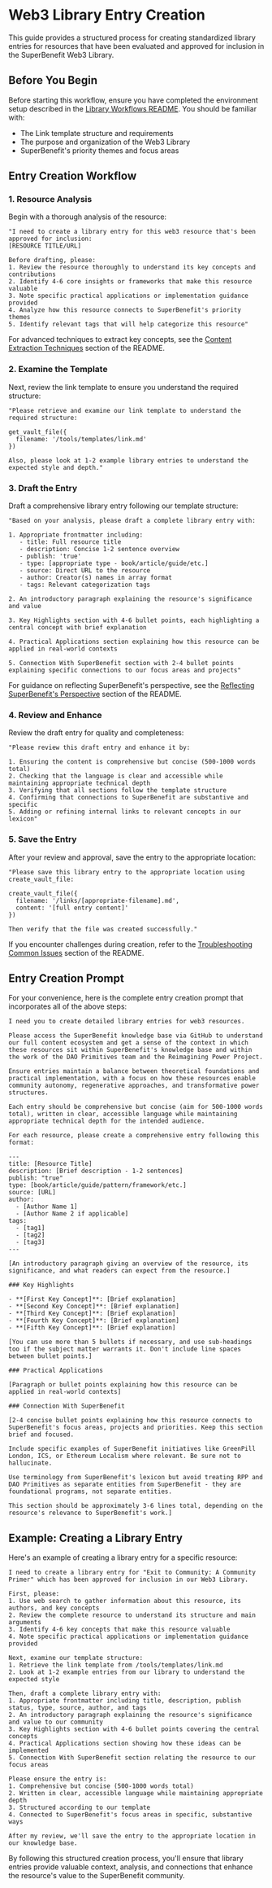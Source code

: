 # Web3 Library Entry Creation

This guide provides a structured process for creating standardized library entries for resources that have been evaluated and approved for inclusion in the SuperBenefit Web3 Library.

## Before You Begin

Before starting this workflow, ensure you have completed the environment setup described in the [Library Workflows README](readme.md). You should be familiar with:

- The Link template structure and requirements
- The purpose and organization of the Web3 Library
- SuperBenefit's priority themes and focus areas

## Entry Creation Workflow

### 1. Resource Analysis

Begin with a thorough analysis of the resource:

```
"I need to create a library entry for this web3 resource that's been approved for inclusion:
[RESOURCE TITLE/URL]

Before drafting, please:
1. Review the resource thoroughly to understand its key concepts and contributions
2. Identify 4-6 core insights or frameworks that make this resource valuable
3. Note specific practical applications or implementation guidance provided
4. Analyze how this resource connects to SuperBenefit's priority themes
5. Identify relevant tags that will help categorize this resource"
```

For advanced techniques to extract key concepts, see the [Content Extraction Techniques](readme.md#content-extraction-techniques) section of the README.

### 2. Examine the Template

Next, review the link template to ensure you understand the required structure:

```
"Please retrieve and examine our link template to understand the required structure:

get_vault_file({
  filename: '/tools/templates/link.md'
})

Also, please look at 1-2 example library entries to understand the expected style and depth."
```

### 3. Draft the Entry

Draft a comprehensive library entry following our template structure:

```
"Based on your analysis, please draft a complete library entry with:

1. Appropriate frontmatter including:
   - title: Full resource title
   - description: Concise 1-2 sentence overview
   - publish: 'true'
   - type: [appropriate type - book/article/guide/etc.]
   - source: Direct URL to the resource
   - author: Creator(s) names in array format
   - tags: Relevant categorization tags

2. An introductory paragraph explaining the resource's significance and value

3. Key Highlights section with 4-6 bullet points, each highlighting a central concept with brief explanation

4. Practical Applications section explaining how this resource can be applied in real-world contexts

5. Connection With SuperBenefit section with 2-4 bullet points explaining specific connections to our focus areas and projects"
```

For guidance on reflecting SuperBenefit's perspective, see the [Reflecting SuperBenefit's Perspective](readme.md#reflecting-superbenefits-perspective) section of the README.

### 4. Review and Enhance

Review the draft entry for quality and completeness:

```
"Please review this draft entry and enhance it by:

1. Ensuring the content is comprehensive but concise (500-1000 words total)
2. Checking that the language is clear and accessible while maintaining appropriate technical depth
3. Verifying that all sections follow the template structure
4. Confirming that connections to SuperBenefit are substantive and specific
5. Adding or refining internal links to relevant concepts in our lexicon"
```

### 5. Save the Entry

After your review and approval, save the entry to the appropriate location:

```
"Please save this library entry to the appropriate location using create_vault_file:

create_vault_file({
  filename: '/links/[appropriate-filename].md',
  content: '[full entry content]'
})

Then verify that the file was created successfully."
```

If you encounter challenges during creation, refer to the [Troubleshooting Common Issues](readme.md#troubleshooting-common-issues) section of the README.

## Entry Creation Prompt

For your convenience, here is the complete entry creation prompt that incorporates all of the above steps:

```
I need you to create detailed library entries for web3 resources. 

Please access the SuperBenefit knowledge base via GitHub to understand our full content ecosystem and get a sense of the context in which these resources sit within SuperBenefit's knowledge base and within the work of the DAO Primitives team and the Reimagining Power Project.

Ensure entries maintain a balance between theoretical foundations and practical implementation, with a focus on how these resources enable community autonomy, regenerative approaches, and transformative power structures.

Each entry should be comprehensive but concise (aim for 500-1000 words total), written in clear, accessible language while maintaining appropriate technical depth for the intended audience.

For each resource, please create a comprehensive entry following this format:

---
title: [Resource Title]
description: [Brief description - 1-2 sentences]
publish: "true"
type: [book/article/guide/pattern/framework/etc.]
source: [URL]
author:
  - [Author Name 1]
  - [Author Name 2 if applicable]
tags:
  - [tag1]
  - [tag2]
  - [tag3]
---

[An introductory paragraph giving an overview of the resource, its significance, and what readers can expect from the resource.]

### Key Highlights

- **[First Key Concept]**: [Brief explanation]
- **[Second Key Concept]**: [Brief explanation]
- **[Third Key Concept]**: [Brief explanation]
- **[Fourth Key Concept]**: [Brief explanation]
- **[Fifth Key Concept]**: [Brief explanation]

[You can use more than 5 bullets if necessary, and use sub-headings too if the subject matter warrants it. Don't include line spaces between bullet points.]

### Practical Applications

[Paragraph or bullet points explaining how this resource can be applied in real-world contexts]

### Connection With SuperBenefit

[2-4 concise bullet points explaining how this resource connects to SuperBenefit's focus areas, projects and priorities. Keep this section brief and focused.

Include specific examples of SuperBenefit initiatives like GreenPill London, ICS, or Ethereum Localism where relevant. Be sure not to hallucinate.

Use terminology from SuperBenefit's lexicon but avoid treating RPP and DAO Primitives as separate entities from SuperBenefit - they are foundational programs, not separate entities.

This section should be approximately 3-6 lines total, depending on the resource's relevance to SuperBenefit's work.]
```

## Example: Creating a Library Entry

Here's an example of creating a library entry for a specific resource:

```
I need to create a library entry for "Exit to Community: A Community Primer" which has been approved for inclusion in our Web3 Library.

First, please:
1. Use web search to gather information about this resource, its authors, and key concepts
2. Review the complete resource to understand its structure and main arguments
3. Identify 4-6 key concepts that make this resource valuable
4. Note specific practical applications or implementation guidance provided

Next, examine our template structure:
1. Retrieve the link template from /tools/templates/link.md
2. Look at 1-2 example entries from our library to understand the expected style

Then, draft a complete library entry with:
1. Appropriate frontmatter including title, description, publish status, type, source, author, and tags
2. An introductory paragraph explaining the resource's significance and value to our community
3. Key Highlights section with 4-6 bullet points covering the central concepts
4. Practical Applications section showing how these ideas can be implemented
5. Connection With SuperBenefit section relating the resource to our focus areas

Please ensure the entry is:
1. Comprehensive but concise (500-1000 words total)
2. Written in clear, accessible language while maintaining appropriate depth
3. Structured according to our template
4. Connected to SuperBenefit's focus areas in specific, substantive ways

After my review, we'll save the entry to the appropriate location in our knowledge base.
```

By following this structured creation process, you'll ensure that library entries provide valuable context, analysis, and connections that enhance the resource's value to the SuperBenefit community.